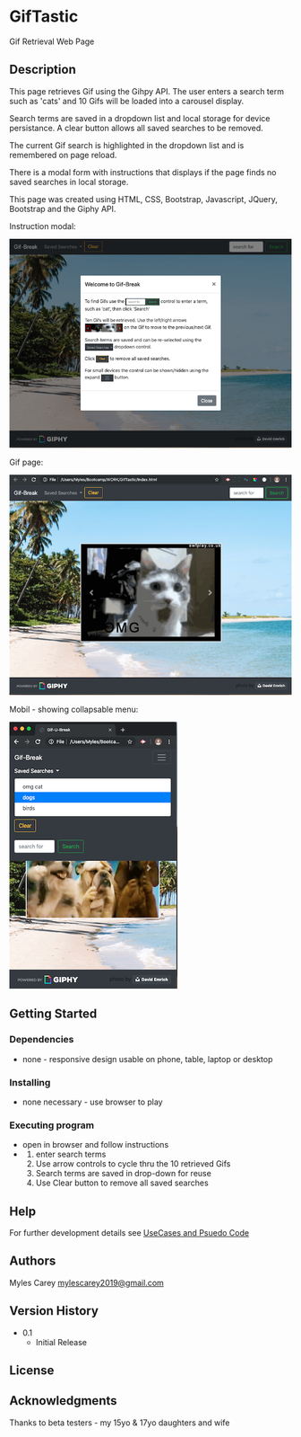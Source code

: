 # GifTastic

Gif Retrieval Web Page

## Description
 
This page retrieves Gif using the Gihpy API.  The user enters a search term such as 'cats'
and 10 Gifs will be loaded into a carousel display.  

Search terms are saved in a dropdown list and local storage for device persistance.
A clear button allows all saved searches to be removed.

The current Gif search is highlighted in the dropdown list and is remembered on page reload.

There is a modal form with instructions that displays if the page finds no saved searches 
in local storage.

This page was created using HTML, CSS, Bootstrap, Javascript, JQuery, Bootstrap and the Giphy API.

Instruction modal:

![Gif-U-Break-Instructions](assets/images/wireframe1.png)

Gif page:

![Gif-U-Break-page](assets/images/wireframe1b.png)

Mobil - showing collapsable menu:

![Gif-U-Break-mobil](assets/images/wireframe-mobil.png)

## Getting Started

### Dependencies

* none - responsive design usable on phone, table, laptop or desktop

### Installing

* none necessary - use browser to play

### Executing program

* open in browser and follow instructions
*   1. enter search terms
    2. Use arrow controls to cycle thru the 10 retrieved Gifs
    3. Search terms are saved in drop-down for reuse
    2. Use Clear button to remove all saved searches
    

## Help

For further development details see [UseCases and Psuedo Code](UseCases-PsuedoCode.md)

## Authors

Myles Carey 
mylescarey2019@gmail.com 

## Version History
 
* 0.1
    * Initial Release

## License


## Acknowledgments

Thanks to beta testers - my 15yo & 17yo daughters and wife 

